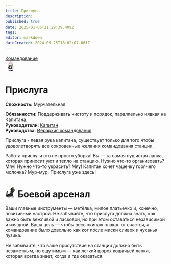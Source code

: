 ```yaml
---
title: Прислуга
description: 
published: true
date: 2025-01-05T21:29:39.409Z
tags: 
editor: markdown
dateCreated: 2024-09-25T18:02:07.061Z
---
```


<div style="display: flex; justify-content: center;">
  <div class="roles-passport comm">
    <div class="title comm"><a href="/roles">Командование</a></div>
    <div>
      <div><div><img src="/roles/maid.png" alt="Мурр...~~"></div></div>
      <div><div>
        <h1>Прислуга</h1>
        <p><strong>Сложность:</strong> Мурчательная</p>
        <strong>Обязанности:</strong> Поддерживать чистоту и порядок, параллельно нявкая на Капитана.<br>
        <b>Руководители</b>: <a href="/roles/captain">Капитан</a><br>
        <b>Руководства</b>: <a href="/guides/hierarchyofcommand">Иерархия командования</a>
        </div></div>
    </div>
  </div>
</div>

Прислуга - левая рука капитана, существует только для того чтобы удоволетворять все сокровенные желания командования станции.

Работа прислуги это не просто уборка! Вы — та самая пушистая лапка, которая приносит уют и тепло на станцию. Нужно что-то организовать? Мяу! Нужно что-то украсить? Мяу! Капитан хочет чашечку горячего молочка? Мур-мур, Прислуга уже здесь!

<h1> <img src="/roles/command/cat48.png"> Боевой арсенал </h1>

Ваши главные инструменты — метёлка, милое платьечко и, конечно, позитивный настрой. Не забывайте, что прислуга должна знать, как важно быть вежливой и ласковой, но при этом оставаться независимой и изящной. Ваша цель — чтобы весь экипаж плакал от счастья, а командование было довольно как кот после миски сливок и чуханья пузика.

Не забывайте, что ваше присутствие на станции должно быть незаметным, но ощутимым — как легкий шорох кошачьей лапки, которая всегда знает, когда и где оказаться.

<div class="table"></div>